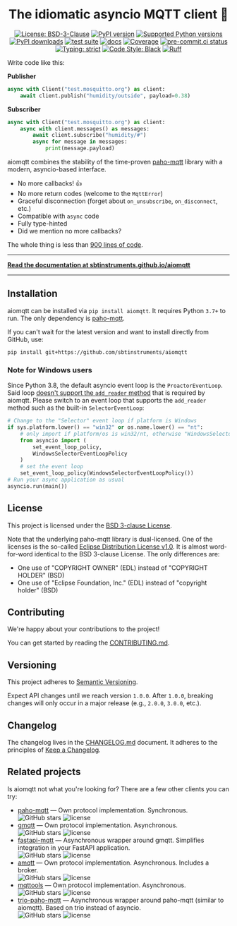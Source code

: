 <h1 align="center">The idiomatic asyncio MQTT client 🙌</h1>
<p align="center">
    <a href="https://github.com/sbtinstruments/aiomqtt/blob/main/LICENSE"><img alt="License: BSD-3-Clause" src="https://img.shields.io/github/license/sbtinstruments/aiomqtt"></a>
    <a href="https://pypi.org/project/aiomqtt"><img alt="PyPI version" src="https://img.shields.io/pypi/v/aiomqtt"></a>
    <a href="https://pypi.org/project/aiomqtt"><img alt="Supported Python versions" src="https://img.shields.io/pypi/pyversions/aiomqtt.svg"></a>
    <a href="https://pypi.org/project/aiomqtt"><img alt="PyPI downloads" src="https://img.shields.io/pypi/dm/aiomqtt"></a>
    <a href="https://github.com/sbtinstruments/aiomqtt/actions/workflows/test.yml"><img alt="test suite" src="https://github.com/sbtinstruments/aiomqtt/actions/workflows/test.yml/badge.svg"></a>
    <a href="https://github.com/sbtinstruments/aiomqtt/actions/workflows/docs.yml"><img alt="docs" src="https://github.com/sbtinstruments/aiomqtt/actions/workflows/docs.yml/badge.svg"></a>
    <a href="https://codecov.io/gh/sbtinstruments/aiomqtt"><img alt="Coverage" src="https://img.shields.io/codecov/c/github/sbtinstruments/aiomqtt"></a>
    <a href="https://results.pre-commit.ci/latest/github/sbtinstruments/aiomqtt/main"><img alt="pre-commit.ci status" src="https://results.pre-commit.ci/badge/github/sbtinstruments/aiomqtt/main.svg"></a>
    <a href="https://github.com/sbtinstruments/aiomqtt"><img alt="Typing: strict" src="https://img.shields.io/badge/typing-strict-green.svg"></a>
    <a href="https://github.com/sbtinstruments/aiomqtt"><img alt="Code Style: Black" src="https://img.shields.io/badge/code%20style-black-black"></a>
    <a href="https://github.com/charliermarsh/ruff"><img alt="Ruff" src="https://img.shields.io/endpoint?url=https://raw.githubusercontent.com/charliermarsh/ruff/main/assets/badge/v1.json"></a>
</p>

<!-- pitch start -->

Write code like this:

**Publisher**

```python
async with Client("test.mosquitto.org") as client:
    await client.publish("humidity/outside", payload=0.38)
```

**Subscriber**

```python
async with Client("test.mosquitto.org") as client:
    async with client.messages() as messages:
        await client.subscribe("humidity/#")
        async for message in messages:
            print(message.payload)
```

aiomqtt combines the stability of the time-proven [paho-mqtt](https://github.com/eclipse/paho.mqtt.python) library with a modern, asyncio-based interface.

- No more callbacks! 👍
- No more return codes (welcome to the `MqttError`)
- Graceful disconnection (forget about `on_unsubscribe`, `on_disconnect`, etc.)
- Compatible with `async` code
- Fully type-hinted
- Did we mention no more callbacks?

The whole thing is less than [900 lines of code](https://github.com/sbtinstruments/aiomqtt/blob/main/aiomqtt/client.py).

<!-- pitch end -->

---

**[Read the documentation at sbtinstruments.github.io/aiomqtt](https://sbtinstruments.github.io/aiomqtt)**

---

<!-- documentation start -->

## Installation

aiomqtt can be installed via `pip install aiomqtt`. It requires Python `3.7+` to run. The only dependency is [paho-mqtt](https://github.com/eclipse/paho.mqtt.python).

If you can't wait for the latest version and want to install directly from GitHub, use:

`pip install git+https://github.com/sbtinstruments/aiomqtt`

### Note for Windows users

Since Python 3.8, the default asyncio event loop is the `ProactorEventLoop`. Said loop [doesn't support the `add_reader` method](https://docs.python.org/3/library/asyncio-platforms.html#windows) that is required by aiomqtt. Please switch to an event loop that supports the `add_reader` method such as the built-in `SelectorEventLoop`:

```python
# Change to the "Selector" event loop if platform is Windows
if sys.platform.lower() == "win32" or os.name.lower() == "nt":
    # only import if platform/os is win32/nt, otherwise "WindowsSelectorEventLoopPolicy" is not present
    from asyncio import (
        set_event_loop_policy,
        WindowsSelectorEventLoopPolicy
    )
    # set the event loop
    set_event_loop_policy(WindowsSelectorEventLoopPolicy())
# Run your async application as usual
asyncio.run(main())

```

## License

This project is licensed under the [BSD 3-clause License](https://opensource.org/licenses/BSD-3-Clause).

Note that the underlying paho-mqtt library is dual-licensed. One of the licenses is the so-called [Eclipse Distribution License v1.0](https://www.eclipse.org/org/documents/edl-v10.php). It is almost word-for-word identical to the BSD 3-clause License. The only differences are:

- One use of "COPYRIGHT OWNER" (EDL) instead of "COPYRIGHT HOLDER" (BSD)
- One use of "Eclipse Foundation, Inc." (EDL) instead of "copyright holder" (BSD)

## Contributing

We're happy about your contributions to the project!

You can get started by reading the [CONTRIBUTING.md](https://github.com/sbtinstruments/aiomqtt/blob/main/CONTRIBUTING.md).

## Versioning

This project adheres to [Semantic Versioning](https://semver.org/spec/v2.0.0.html).

Expect API changes until we reach version `1.0.0`. After `1.0.0`, breaking changes will only occur in a major release (e.g., `2.0.0`, `3.0.0`, etc.).

## Changelog

The changelog lives in the [CHANGELOG.md](https://github.com/sbtinstruments/aiomqtt/blob/main/CHANGELOG.md) document. It adheres to the principles of [Keep a Changelog](https://keepachangelog.com/en/1.0.0/).

## Related projects

Is aiomqtt not what you're looking for? There are a few other clients you can try:

- [paho-mqtt](https://github.com/eclipse/paho.mqtt.python) — Own protocol implementation. Synchronous.<br>![GitHub stars](https://img.shields.io/github/stars/eclipse/paho.mqtt.python) ![license](https://img.shields.io/github/license/eclipse/paho.mqtt.python)
- [gmqtt](https://github.com/wialon/gmqtt) — Own protocol implementation. Asynchronous.<br>![GitHub stars](https://img.shields.io/github/stars/wialon/gmqtt) ![license](https://img.shields.io/github/license/wialon/gmqtt)
- [fastapi-mqtt](https://github.com/sabuhish/fastapi-mqtt) — Asynchronous wrapper around gmqtt. Simplifies integration in your FastAPI application.<br>![GitHub stars](https://img.shields.io/github/stars/sabuhish/fastapi-mqtt) ![license](https://img.shields.io/github/license/sabuhish/fastapi-mqtt)
- [amqtt](https://github.com/Yakifo/amqtt) — Own protocol implementation. Asynchronous. Includes a broker.<br>![GitHub stars](https://img.shields.io/github/stars/Yakifo/amqtt) ![license](https://img.shields.io/github/license/Yakifo/amqtt)
- [mqttools](https://github.com/eerimoq/mqttools) — Own protocol implementation. Asynchronous.<br>![GitHub stars](https://img.shields.io/github/stars/eerimoq/mqttools) ![license](https://img.shields.io/github/license/eerimoq/mqttools)
- [trio-paho-mqtt](https://github.com/bkanuka/trio-paho-mqtt) — Asynchronous wrapper around paho-mqtt (similar to aiomqtt). Based on trio instead of asyncio.<br>![GitHub stars](https://img.shields.io/github/stars/bkanuka/trio-paho-mqtt) ![license](https://img.shields.io/github/license/bkanuka/trio-paho-mqtt)
